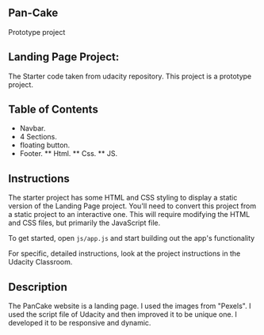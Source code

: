 ## Pan-Cake
 Prototype project

## Landing Page Project:
The Starter code taken from udacity repository.
This project is a prototype project.

## Table of Contents

- Navbar.
- 4 Sections.
- floating button.
- Footer.
** Html.
** Css.
** JS.

## Instructions

The starter project has some HTML and CSS styling to display a static version of the Landing Page project. You'll need to convert this project from a static project to an interactive one. This will require modifying the HTML and CSS files, but primarily the JavaScript file.

To get started, open `js/app.js` and start building out the app's functionality

For specific, detailed instructions, look at the project instructions in the Udacity Classroom.


## Description
The PanCake website is a landing page. I used the images from "Pexels". I used the script file of Udacity and then improved it to be unique one. I developed it to be responsive and dynamic.

